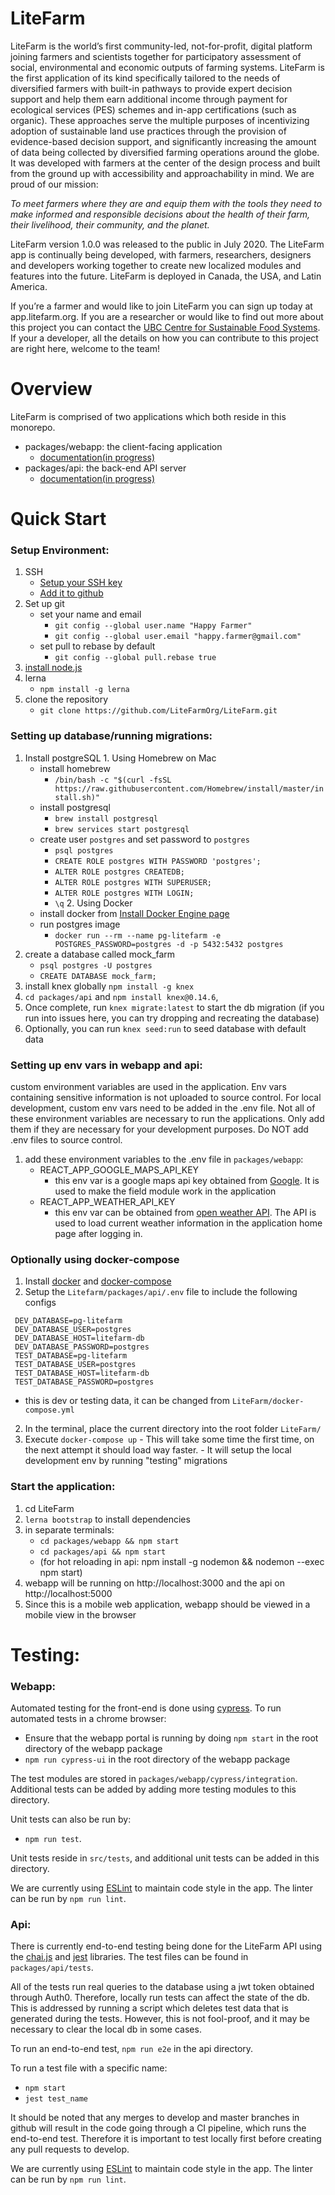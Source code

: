 # LiteFarm
LiteFarm is the world’s first community-led, not-for-profit, digital platform joining farmers and scientists together for participatory assessment of social, environmental and economic outputs of farming systems. LiteFarm is the first application of its kind specifically tailored to the needs of diversified farmers with built-in pathways to provide expert decision support and help them earn additional income through payment for ecological services (PES) schemes and in-app certifications (such as organic). These approaches serve the multiple purposes of incentivizing adoption of sustainable land use practices through the provision of evidence-based decision support, and significantly increasing the amount of data being collected by diversified farming operations around the globe. It was developed with farmers at the center of the design process and built from the ground up with accessibility and approachability in mind. We are proud of our mission:

_To meet farmers where they are and equip them with the tools they need to make informed and responsible decisions about the health of their farm, their livelihood, their community, and the planet._


LiteFarm version 1.0.0 was released to the public in July 2020. The LiteFarm app is continually being developed, with farmers, researchers, designers and developers working together to create new localized modules and features into the future.  LiteFarm is deployed in Canada, the USA, and Latin America.

If you’re a farmer and would like to join LiteFarm you can sign up today at app.litefarm.org. If you are a researcher or would like to find out more about this project you can contact the [UBC Centre for Sustainable Food Systems](https://ubcfarm.ubc.ca/litefarm/). If your a developer, all the details on how you can contribute to this project are right here, welcome to the team!
# Overview

LiteFarm is comprised of two applications which both reside in this monorepo.

  - packages/webapp: the client-facing application
    - [documentation(in progress)](https://docs.google.com/document/d/1JLWYWdf8fjZMRhKxWoa9__9ul8ZSJk7dzzSSfiT-eVM/edit?usp=sharing)
  - packages/api: the back-end API server
    - [documentation(in progress)](https://docs.google.com/document/d/19eDlagqurB7gf8iLdATjCi7scxs9gUG5bs9YZtMu_0k/edit?usp=sharing)

# Quick Start
### Setup Environment:
  1. SSH
      - [Setup your SSH key](https://help.github.com/articles/generating-a-new-ssh-key-and-adding-it-to-the-ssh-agent/)
      - [Add it to github](https://help.github.com/articles/adding-a-new-ssh-key-to-your-github-account/)
  2. Set up git
      - set your name and email
        - `git config --global user.name "Happy Farmer"`
        - `git config --global user.email "happy.farmer@gmail.com"`
      - set pull to rebase by default
        - `git config --global pull.rebase true`
  3. [install node.js](https://nodejs.org/en/download/package-manager/)
  4. lerna
      - `npm install -g lerna`
  5. clone the repository
      - `git clone https://github.com/LiteFarmOrg/LiteFarm.git`

### Setting up database/running migrations:  
  1. Install postgreSQL
    1. Using Homebrew on Mac
      - install homebrew
        - `/bin/bash -c "$(curl -fsSL https://raw.githubusercontent.com/Homebrew/install/master/install.sh)"`
      - install postgresql
        - `brew install postgresql`
        - `brew services start postgresql`
      - create user `postgres` and set password to `postgres`
        - `psql postgres`
        - `CREATE ROLE postgres WITH PASSWORD 'postgres';`
        - `ALTER ROLE postgres CREATEDB;`
        - `ALTER ROLE postgres WITH SUPERUSER;`
        - `ALTER ROLE postgres WITH LOGIN;`
        - `\q`
    2. Using Docker
      - install docker from [Install Docker Engine page](https://docs.docker.com/engine/install/)
      - run postgres image
        - `docker run --rm --name pg-litefarm -e POSTGRES_PASSWORD=postgres -d -p 5432:5432 postgres`      
  3. create a database called mock_farm
      - `psql postgres -U postgres`
      - `CREATE DATABASE mock_farm;`
  4. install knex globally `npm install -g knex`
  5. `cd packages/api` and `npm install knex@0.14.6`,
  6. Once complete, run `knex migrate:latest` to start the db migration (if you run into issues here, you can try dropping and recreating the database)
  6. Optionally, you can run `knex seed:run` to seed database with default data

  ### Setting up env vars in webapp and api:
  custom environment variables are used in the application. Env vars containing sensitive information
  is not uploaded to source control. For local development, custom env vars need to be added in the .env file.
  Not all of these environment variables are necessary to run the applications. Only add them if they are necessary
  for your development purposes. Do NOT add .env files to source control.

1. add these environment variables to the .env file in `packages/webapp`:
     - REACT_APP_GOOGLE_MAPS_API_KEY
        - this env var is a google maps api key obtained from [Google](https://developers.google.com/maps/documentation/javascript/get-api-key).
        It is used to make the field module work in the application
     - REACT_APP_WEATHER_API_KEY
        - this env var can be obtained from [open weather API](https://openweathermap.org/api). The API is used
        to load current weather information in the application home page after logging in.

  ### Optionally using docker-compose
   1. Install [docker](https://docs.docker.com/desktop/) and [docker-compose](https://docs.docker.com/compose/install/)
   2. Setup the `Litefarm/packages/api/.env` file to include the following configs
   ```
    DEV_DATABASE=pg-litefarm        
    DEV_DATABASE_USER=postgres
    DEV_DATABASE_HOST=litefarm-db
    DEV_DATABASE_PASSWORD=postgres
    TEST_DATABASE=pg-litefarm
    TEST_DATABASE_USER=postgres
    TEST_DATABASE_HOST=litefarm-db
    TEST_DATABASE_PASSWORD=postgres
   ```
   * this is dev or testing data, it can be changed from `LiteFarm/docker-compose.yml`
   2. In the terminal, place the current directory into the root folder `LiteFarm/`
   3. Execute `docker-compose up`
     - This will take some time the first time, on the next attempt it should load way faster.
     - It will setup the local development env by running "testing" migrations


### Start the application:
  1. cd LiteFarm
  2. `lerna bootstrap` to install dependencies
  3. in separate terminals:
      - `cd packages/webapp && npm start`
      - `cd packages/api && npm start`
      - (for hot reloading in api: npm install -g nodemon && nodemon --exec npm start)
  4. webapp will be running on http://localhost:3000 and the api on http://localhost:5000
  5. Since this is a mobile web application, webapp should be viewed in a mobile view in the browser

# Testing:

### Webapp:
  Automated testing for the front-end is done using [cypress](https://www.cypress.io/).
  To run automated tests in a chrome browser:
  - Ensure that the webapp portal is running by doing `npm start` in the root directory of the webapp package
  - `npm run cypress-ui` in the root directory of the webapp package

  The test modules are stored in `packages/webapp/cypress/integration`.
  Additional tests can be added by adding more testing modules to this directory.

  Unit tests can also be run by:
  - `npm run test`.

  Unit tests reside in `src/tests`, and additional unit tests can be added in this directory.

  We are currently using [ESLint](https://eslint.org/) to maintain code style in the app.
  The linter can be run by `npm run lint`.

### Api:
  There is currently end-to-end testing being done for the LiteFarm API using the [chai.js](https://www.chaijs.com/)
  and [jest](https://jestjs.io/) libraries.
  The test files can be found in `packages/api/tests`.

  All of the tests run real queries to the database using a jwt token obtained through Auth0.
  Therefore, locally run tests can affect the state of the db. This is addressed by running a script which deletes
  test data that is generated during the tests. However, this is not fool-proof, and
  it may be necessary to clear the local db in some cases.

  To run an end-to-end test, `npm run e2e` in the api directory.

  To run a test file with a specific name:
   - `npm start`
   - `jest test_name`

  It should be noted that any merges to develop and master branches in github will result in the code going through a CI pipeline, which
  runs the end-to-end test. Therefore it is important to test locally first before creating any pull requests
  to develop.

  We are currently using [ESLint](https://eslint.org/) to maintain code style in the app. The linter can be run by `npm run lint`.
